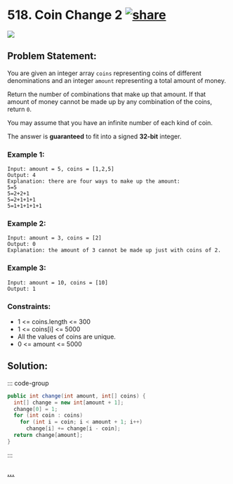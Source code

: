 # 518. Coin Change 2 [![share]](https://leetcode.com/problems/coin-change-2)

![][medium]

## Problem Statement:

You are given an integer array `coins` representing coins of different denominations and an integer `amount` representing a total amount of money.

Return the number of combinations that make up that amount. If that amount of money cannot be made up by any combination of the coins, return `0`.

You may assume that you have an infinite number of each kind of coin.

The answer is **guaranteed** to fit into a signed **32-bit** integer.

### Example 1:

```
Input: amount = 5, coins = [1,2,5]
Output: 4
Explanation: there are four ways to make up the amount:
5=5
5=2+2+1
5=2+1+1+1
5=1+1+1+1+1
```

### Example 2:

```
Input: amount = 3, coins = [2]
Output: 0
Explanation: the amount of 3 cannot be made up just with coins of 2.
```

### Example 3:

```
Input: amount = 10, coins = [10]
Output: 1
```

### Constraints:

- 1 <= coins.length <= 300
- 1 <= coins[i] <= 5000
- All the values of coins are unique.
- 0 <= amount <= 5000

## Solution:

::: code-group

```java
public int change(int amount, int[] coins) {
  int[] change = new int[amount + 1];
  change[0] = 1;
  for (int coin : coins)
    for (int i = coin; i < amount + 1; i++)
      change[i] += change[i - coin];
  return change[amount];
}
```

:::

### [_..._](#)

```

```

<!----------------------------------{ link }--------------------------------->

[share]: https://img.icons8.com/external-anggara-blue-anggara-putra/20/000000/external-share-user-interface-basic-anggara-blue-anggara-putra-2.png
[easy]: https://img.shields.io/badge/Difficulty-Easy-bright.svg
[medium]: https://img.shields.io/badge/Difficulty-Medium-yellow.svg
[hard]: https://img.shields.io/badge/Difficulty-Hard-red.svg
